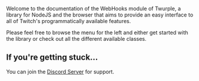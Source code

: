 Welcome to the documentation of the WebHooks module of Twurple, a library for NodeJS and the browser that aims to provide an easy interface
to all of Twitch's programmatically available features.

Please feel free to browse the menu for the left and either get started with the library or check out all the different available classes.

## If you're getting stuck...

You can join the [Discord Server](https://discord.gg/b9ZqMfz) for support.
